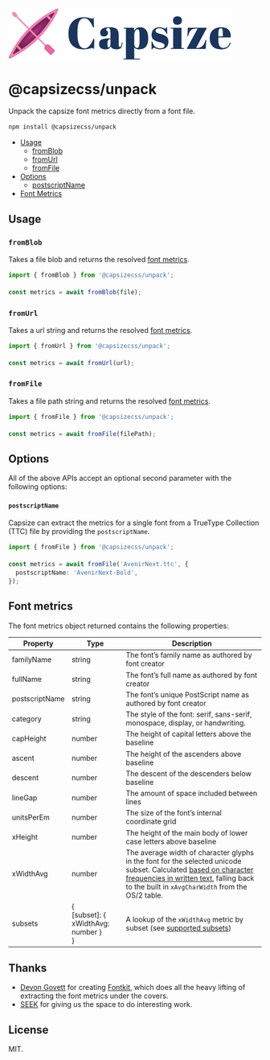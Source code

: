 <img src="https://raw.githubusercontent.com/seek-oss/capsize/HEAD/images/capsize-header.png" alt="Capsize" title="Capsize" width="443px" />
<br/>

# @capsizecss/unpack

Unpack the capsize font metrics directly from a font file.

```bash
npm install @capsizecss/unpack
```

- [Usage](#usage)
  - [fromBlob](#fromblob)
  - [fromUrl](#fromurl)
  - [fromFile](#fromfile)
- [Options](#options)
  - [postscriptName](#postscriptname)
- [Font Metrics](#font-metrics)

## Usage

### `fromBlob`

Takes a file blob and returns the resolved [font metrics](#font-metrics).

```ts
import { fromBlob } from '@capsizecss/unpack';

const metrics = await fromBlob(file);
```

### `fromUrl`

Takes a url string and returns the resolved [font metrics](#font-metrics).

```ts
import { fromUrl } from '@capsizecss/unpack';

const metrics = await fromUrl(url);
```

### `fromFile`

Takes a file path string and returns the resolved [font metrics](#font-metrics).

```ts
import { fromFile } from '@capsizecss/unpack';

const metrics = await fromFile(filePath);
```

## Options

All of the above APIs accept an optional second parameter with the following options:

#### `postscriptName`

Capsize can extract the metrics for a single font from a TrueType Collection (TTC) file by providing the `postscriptName`.

```ts
import { fromFile } from '@capsizecss/unpack';

const metrics = await fromFile('AvenirNext.ttc', {
  postscriptName: 'AvenirNext-Bold',
});
```

## Font metrics

The font metrics object returned contains the following properties:

| Property       | Type                                        | Description                                                                                                                                                                                                       |
| -------------- | ------------------------------------------- | ----------------------------------------------------------------------------------------------------------------------------------------------------------------------------------------------------------------- |
| familyName     | string                                      | The font’s family name as authored by font creator                                                                                                                                                                |
| fullName       | string                                      | The font’s full name as authored by font creator                                                                                                                                                                  |
| postscriptName | string                                      | The font’s unique PostScript name as authored by font creator                                                                                                                                                     |
| category       | string                                      | The style of the font: serif, sans-serif, monospace, display, or handwriting.                                                                                                                                     |
| capHeight      | number                                      | The height of capital letters above the baseline                                                                                                                                                                  |
| ascent         | number                                      | The height of the ascenders above baseline                                                                                                                                                                        |
| descent        | number                                      | The descent of the descenders below baseline                                                                                                                                                                      |
| lineGap        | number                                      | The amount of space included between lines                                                                                                                                                                        |
| unitsPerEm     | number                                      | The size of the font’s internal coordinate grid                                                                                                                                                                   |
| xHeight        | number                                      | The height of the main body of lower case letters above baseline                                                                                                                                                  |
| xWidthAvg      | number                                      | The average width of character glyphs in the font for the selected unicode subset. Calculated [based on character frequencies in written text], falling back to the built in `xAvgCharWidth` from the OS/2 table. |
| subsets        | {<br/>[subset]: { xWidthAvg: number }<br/>} | A lookup of the `xWidthAvg` metric by subset (see [supported subsets])                                                                                                                                            |

[based on character frequencies in written text]: ../metrics/README.md#how-xwidthavg-is-calculated
[supported subsets]: ../metrics/README.md#subsets

## Thanks

- [Devon Govett](https://github.com/devongovett) for creating [Fontkit](https://github.com/foliojs/fontkit), which does all the heavy lifting of extracting the font metrics under the covers.
- [SEEK](https://www.seek.com.au) for giving us the space to do interesting work.

## License

MIT.
